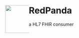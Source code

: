 <div> 
  <div style="float: left;width: 15%;"><img src="https://raw.githubusercontent.com/cylab-tw/redpanda/main/public/img/RedPanda.jpg" width="90px"></div>
 <h1>RedPanda</h1>
 a HL7 FHIR consumer</div>
</div>
